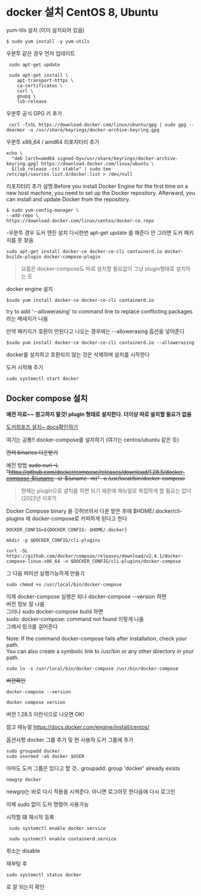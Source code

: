 # docker 설치  CentOS 8, Ubuntu

yum-tils 설치 (이미 설치되어 있음)
```
$ sudo yum install -y yum-utils
``` 

우분투 같은 경우 먼저 업데이트 
```
 sudo apt-get update

 sudo apt-get install \
    apt-transport-https \
    ca-certificates \
    curl \
    gnupg \
    lsb-release
```

우분투 공식 GPG 키 추가
```
 curl -fsSL https://download.docker.com/linux/ubuntu/gpg | sudo gpg --dearmor -o /usr/share/keyrings/docker-archive-keyring.gpg
```

우분투 x86_64 / amd64
리포지터리 추가
```
echo \
  "deb [arch=amd64 signed-by=/usr/share/keyrings/docker-archive-keyring.gpg] https://download.docker.com/linux/ubuntu \
  $(lsb_release -cs) stable" | sudo tee /etc/apt/sources.list.d/docker.list > /dev/null
```


리포지터리 추가 
설명:Before you install Docker Engine for the first time on a new host machine, you need to set up the Docker repository. Afterward, you can install and update Docker from the repository.
```
$ sudo yum-config-manager \
--add-repo \
https://download.docker.com/linux/centos/docker-ce.repo
```

-우분투 경우
도커 엔진 설치
다시한번 apt-get update 를 해준다
안 그러면 도커 패키지를 못 찾음
```
sudo apt-get install docker-ce docker-ce-cli containerd.io docker-buildx-plugin docker-compose-plugin
```
> 요즘은 docker-compose도 따로 설치할 필요없이 그냥 plugin형태로 설치하는 듯 


docker engine 설치
```
$sudo yum install docker-ce docker-ce-cli containerd.io
```
try to add '--allowerasing' to command line to replace conflicting packages 라는 메세지가 나옴

만약 패키지가 호환이 안된다고 나오는 경우에는 --allowerasing 옵션을 넣어준다

```
$sudo yum install docker-ce docker-ce-cli containerd.io --allowerasing
```
docker를 설치하고 호환되지 않는 것은 삭제하며 설치를 시작한다

도커 시작해 주기
```
sudo systemctl start docker
```

## Docker compose 설치
**예전 자료~~ 참고하지 말것! plugin 형태로 설치한다. 더이상 따로 설치할 필요가 없음**   

[도커컴포즈 설치~ docs확인하기](https://docs.docker.com/compose/install/)


여기는 공통!!
docker-compose를 설치하기   (여기는 centos/ubuntu 같은 듯)

~~먼저 binaries 다운받기~~

예전 방법
~~sudo curl -L "https://github.com/docker/compose/releases/download/1.28.5/docker-compose-$(uname -s)-$(uname -m)" -o /usr/local/bin/docker-compose~~

> 현재는 plugin으로 설치를 하면 되기 때문에 매뉴얼로 복잡하게 할 필요는 없다  (2022년 이후?)

Docker Compose binary 을 깃허브어서 다운 받은 후에 $HOME/.docker/cli-plugins 에 docker-compose로 카피하게 된다고 한다

```
DOCKER_CONFIG=${DOCKER_CONFIG:-$HOME/.docker}

mkdir -p $DOCKER_CONFIG/cli-plugins

curl -SL https://github.com/docker/compose/releases/download/v2.4.1/docker-compose-linux-x86_64 -o $DOCKER_CONFIG/cli-plugins/docker-compose

```

그 다음 퍼미션 실행가능하게 만들기
```
sudo chmod +x /usr/local/bin/docker-compose
```
이제 docker-compose 실행은 되나 docker-compose --version 하면  
버전 정보 잘 나옴   
그러나 
sudo docker-compose build 하면  
sudo: docker-compose: command not found  이렇게 나옴  
그래서 링크를 걸어준다 

Note: If the command docker-compose fails after installation, check your path.  
You can also create a symbolic link to /usr/bin or any other directory in your path.

```
sudo ln -s /usr/local/bin/docker-compose /usr/bin/docker-compose
```


~~버전확인~~
```
docker-compose --version
```

```
docker compose version
```

버전 1.28.5 이런식으로 나오면 OK!

참고 매뉴얼 
https://docs.docker.com/engine/install/centos/


옵션사항
docker 그룹 추가 및 현 사용자 도커 그룹에 추가
```
sudo groupadd docker
sudo usermod -aG docker $USER
```
아마도 도커 그룹은 있다고 할 것..
groupadd: group 'docker' already exists

```
newgrp docker   
```
newgrp는 바로 다시 적용을 시켜준다. 아니면 로그아웃 한다음에 다시 로그인

이제 sudo 없이 도커 명령어 사용가능


시작할 떄 재시작 등록
```
 sudo systemctl enable docker.service
```
```
 sudo systemctl enable containerd.service
```
취소는 disable

재부팅 후   
```
sudo systemctl status docker
```
로 잘 되는지 확인





